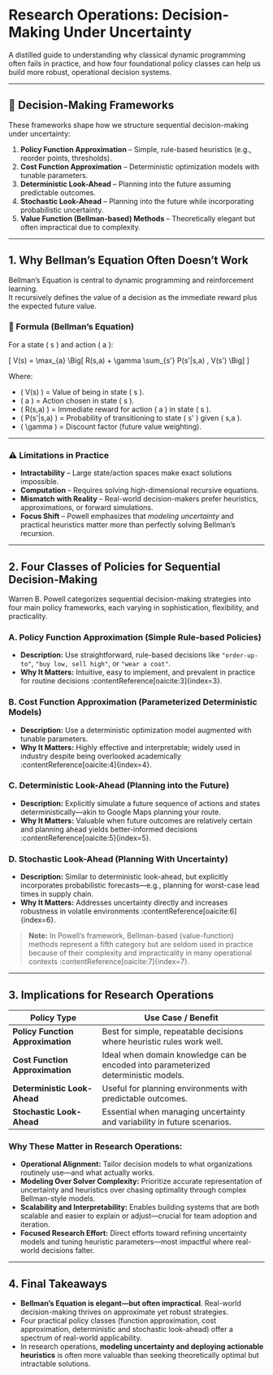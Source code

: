 # ​ Research Operations: Decision-Making Under Uncertainty

A distilled guide to understanding why classical dynamic programming often fails in practice, and how four foundational policy classes can help us build more robust, operational decision systems.

---

## 🧭 Decision-Making Frameworks

These frameworks shape how we structure sequential decision-making under uncertainty:

1. **Policy Function Approximation** – Simple, rule-based heuristics (e.g., reorder points, thresholds).  
2. **Cost Function Approximation** – Deterministic optimization models with tunable parameters.  
3. **Deterministic Look-Ahead** – Planning into the future assuming predictable outcomes.  
4. **Stochastic Look-Ahead** – Planning into the future while incorporating probabilistic uncertainty.  
5. **Value Function (Bellman-based) Methods** – Theoretically elegant but often impractical due to complexity.  

---

## 1. Why Bellman’s Equation Often Doesn’t Work

Bellman’s Equation is central to dynamic programming and reinforcement learning.  
It recursively defines the value of a decision as the immediate reward plus the expected future value.

### 🔢 Formula (Bellman’s Equation)

For a state \( s \) and action \( a \):  

\[
V(s) = \max_{a} \Big[ R(s,a) + \gamma \sum_{s'} P(s'|s,a) \, V(s') \Big]
\]

Where:  
- \( V(s) \) = Value of being in state \( s \).  
- \( a \) = Action chosen in state \( s \).  
- \( R(s,a) \) = Immediate reward for action \( a \) in state \( s \).  
- \( P(s'|s,a) \) = Probability of transitioning to state \( s' \) given \( s,a \).  
- \( \gamma \) = Discount factor (future value weighting).  

---

### ⚠️ Limitations in Practice
- **Intractability** – Large state/action spaces make exact solutions impossible.  
- **Computation** – Requires solving high-dimensional recursive equations.  
- **Mismatch with Reality** – Real-world decision-makers prefer heuristics, approximations, or forward simulations.  
- **Focus Shift** – Powell emphasizes that *modeling uncertainty* and practical heuristics matter more than perfectly solving Bellman’s recursion.  

---

## 2. Four Classes of Policies for Sequential Decision-Making

Warren B. Powell categorizes sequential decision-making strategies into four main policy frameworks, each varying in sophistication, flexibility, and practicality.

### A. Policy Function Approximation (Simple Rule-based Policies)
- **Description:** Use straightforward, rule-based decisions like `"order-up-to"`, `"buy low, sell high"`, or `"wear a coat"`.
- **Why It Matters:** Intuitive, easy to implement, and prevalent in practice for routine decisions :contentReference[oaicite:3]{index=3}.

### B. Cost Function Approximation (Parameterized Deterministic Models)
- **Description:** Use a deterministic optimization model augmented with tunable parameters.
- **Why It Matters:** Highly effective and interpretable; widely used in industry despite being overlooked academically :contentReference[oaicite:4]{index=4}.

### C. Deterministic Look-Ahead (Planning into the Future)
- **Description:** Explicitly simulate a future sequence of actions and states deterministically—akin to Google Maps planning your route.
- **Why It Matters:** Valuable when future outcomes are relatively certain and planning ahead yields better-informed decisions :contentReference[oaicite:5]{index=5}.

### D. Stochastic Look-Ahead (Planning With Uncertainty)
- **Description:** Similar to deterministic look-ahead, but explicitly incorporates probabilistic forecasts—e.g., planning for worst-case lead times in supply chain.
- **Why It Matters:** Addresses uncertainty directly and increases robustness in volatile environments :contentReference[oaicite:6]{index=6}.

> **Note:** In Powell’s framework, Bellman-based (value-function) methods represent a fifth category but are seldom used in practice because of their complexity and impracticality in many operational contexts :contentReference[oaicite:7]{index=7}.

---

## 3. Implications for Research Operations

| Policy Type                         | Use Case / Benefit                                                                 |
|------------------------------------|-------------------------------------------------------------------------------------|
| **Policy Function Approximation**  | Best for simple, repeatable decisions where heuristic rules work well.             |
| **Cost Function Approximation**    | Ideal when domain knowledge can be encoded into parameterized deterministic models.|
| **Deterministic Look-Ahead**       | Useful for planning environments with predictable outcomes.                        |
| **Stochastic Look-Ahead**          | Essential when managing uncertainty and variability in future scenarios.          |

### Why These Matter in Research Operations:
- **Operational Alignment:** Tailor decision models to what organizations routinely use—and what actually works.
- **Modeling Over Solver Complexity:** Prioritize accurate representation of uncertainty and heuristics over chasing optimality through complex Bellman-style models.
- **Scalability and Interpretability:** Enables building systems that are both scalable and easier to explain or adjust—crucial for team adoption and iteration.
- **Focused Research Effort:** Direct efforts toward refining uncertainty models and tuning heuristic parameters—most impactful where real-world decisions falter.

---

## 4. Final Takeaways

- **Bellman’s Equation is elegant—but often impractical**. Real-world decision-making thrives on approximate yet robust strategies.
- Four practical policy classes (function approximation, cost approximation, deterministic and stochastic look-ahead) offer a spectrum of real-world applicability.
- In research operations, **modeling uncertainty and deploying actionable heuristics** is often more valuable than seeking theoretically optimal but intractable solutions.

